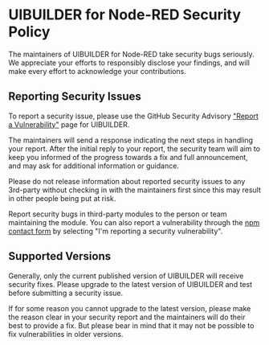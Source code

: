 # UIBUILDER for Node-RED Security Policy

The maintainers of UIBUILDER for Node-RED take security bugs seriously. We appreciate your efforts to responsibly disclose your findings, and will make every effort to acknowledge your contributions.

## Reporting Security Issues

To report a security issue, please use the GitHub Security Advisory ["Report a Vulnerability"](https://github.com/totallyinformation/node-red-contrib-uibuilder/security/advisories/new) page for UIBUILDER.

The maintainers will send a response indicating the next steps in handling your report. 
After the initial reply to your report, the security team will aim to keep you informed of the progress towards a fix 
and full announcement, and may ask for additional information or guidance.

Please do not release information about reported security issues to any 3rd-party without checking in with the maintainers first
since this may result in other people being put at risk.

Report security bugs in third-party modules to the person or team maintaining the module. You can also report a vulnerability through the [npm contact form](https://www.npmjs.com/support) by selecting "I'm reporting a security vulnerability".

## Supported Versions

Generally, only the current published version of UIBUILDER will receive security fixes. Please upgrade to the latest version of UIBUILDER and test before submitting a security issue.

If for some reason you cannot upgrade to the latest version, please make the reason clear in your security report and the maintainers will do their best to provide
a fix. But please bear in mind that it may not be possible to fix vulnerabilities in older versions.
